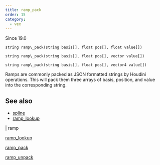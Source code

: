 ```yaml
---
title: ramp_pack
order: 15
category:
  - vex
---
```




Since 19.0

`string ramp\_pack(string basis[], float pos[], float value[])`

`string ramp\_pack(string basis[], float pos[], vector value[])`

`string ramp\_pack(string basis[], float pos[], vector4 value[])`

Ramps are commonly packed as JSON formatted strings by Houdini operations.
This will pack them three arrays of basis, position, and value into the
corresponding string.



## See also

- [spline](spline.html)
- [ramp_lookup](ramp_lookup.html)

|
ramp

[ramp_lookup](ramp_lookup.html)

[ramp_pack](ramp_pack.html)

[ramp_unpack](ramp_unpack.html)
